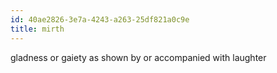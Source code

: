 ```yaml
---
id: 40ae2826-3e7a-4243-a263-25df821a0c9e
title: mirth
---
```


gladness or gaiety as shown by or accompanied with laughter
